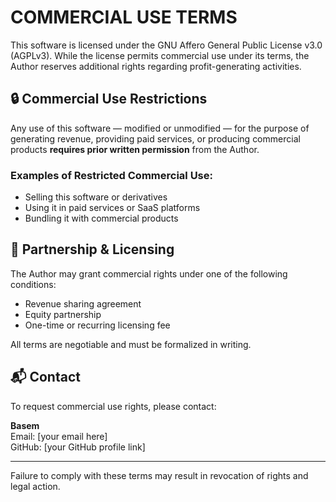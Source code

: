 # COMMERCIAL USE TERMS

This software is licensed under the GNU Affero General Public License v3.0 (AGPLv3). While the license permits commercial use under its terms, the Author reserves additional rights regarding profit-generating activities.

## 🔒 Commercial Use Restrictions

Any use of this software — modified or unmodified — for the purpose of generating revenue, providing paid services, or producing commercial products **requires prior written permission** from the Author.

### Examples of Restricted Commercial Use:
- Selling this software or derivatives
- Using it in paid services or SaaS platforms
- Bundling it with commercial products

## 🤝 Partnership & Licensing

The Author may grant commercial rights under one of the following conditions:
- Revenue sharing agreement
- Equity partnership
- One-time or recurring licensing fee

All terms are negotiable and must be formalized in writing.

## 📬 Contact

To request commercial use rights, please contact:

**Basem**  
Email: [your email here]  
GitHub: [your GitHub profile link]

---

Failure to comply with these terms may result in revocation of rights and legal action.
